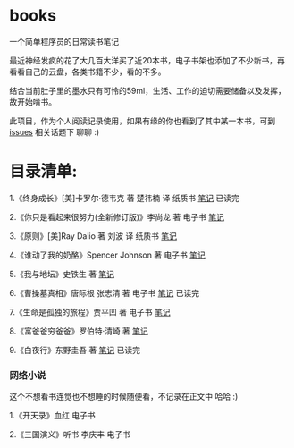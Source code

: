 # books
一个简单程序员的日常读书笔记

最近神经发疯的花了大几百大洋买了近20本书，电子书架也添加了不少新书，再看看自己的云盘，各类书籍不少，看的不多。

结合当前肚子里的墨水只有可怜的59ml，生活、工作的迫切需要储备以及发挥，故开始啃书。

此项目，作为个人阅读记录使用，如果有缘的你也看到了其中某一本书，可到 [issues](https://github.com/eyea/books/issues) 相关话题下 聊聊 :)


# 目录清单:

1.《终身成长》[美]卡罗尔·德韦克 著 楚祎楠 译 纸质书 [笔记](https://github.com/eyea/books/blob/master/%E7%BB%88%E8%BA%AB%E6%88%90%E9%95%BF.md)  已读完

2.《你只是看起来很努力(全新修订版)》李尚龙 著 电子书 [笔记](https://github.com/eyea/books/blob/master/%E4%BD%A0%E5%8F%AA%E6%98%AF%E7%9C%8B%E8%B5%B7%E6%9D%A5%E5%BE%88%E5%8A%AA%E5%8A%9B.md)

3.《原则》[美]Ray Dalio 著 刘波 译 纸质书 [笔记](https://github.com/eyea/books/blob/master/%E5%8E%9F%E5%88%99.md)

4.《谁动了我的奶酪》Spencer Johnson 著 电子书 [笔记](https://github.com/eyea/books/blob/master/%E8%B0%81%E5%8A%A8%E4%BA%86%E6%88%91%E7%9A%84%E5%A5%B6%E9%85%AA.md)

5.《我与地坛》史铁生 著 [笔记](https://github.com/eyea/books/blob/master/%E6%88%91%E4%B8%8E%E5%9C%B0%E5%9D%9B.md)

6.《曹操墓真相》唐际根 张志清 著 电子书 [笔记](https://github.com/eyea/books/blob/master/%E6%9B%B9%E6%93%8D%E5%A2%93%E7%9C%9F%E7%9B%B8.md)  已读完

7.《生命是孤独的旅程》贾平凹 著 电子书 [笔记](https://github.com/eyea/books/blob/master/%E7%94%9F%E5%91%BD%E6%98%AF%E5%AD%A4%E7%8B%AC%E7%9A%84%E6%97%85%E7%A8%8B.md)
 
8.《富爸爸穷爸爸》罗伯特·清崎 著 [笔记](https://github.com/eyea/books/blob/master/%E5%AF%8C%E7%88%B8%E7%88%B8%E7%A9%B7%E7%88%B8%E7%88%B8.md)

9.《白夜行》东野圭吾 著 [笔记](https://github.com/eyea/books/blob/master/%E7%99%BD%E5%A4%9C%E8%A1%8C.md) 已读完



### 网络小说

这个不想看书连觉也不想睡的时候随便看，不记录在正文中 哈哈 :)

1.《开天录》血红 电子书

2.《三国演义》听书 李庆丰 电子书 
